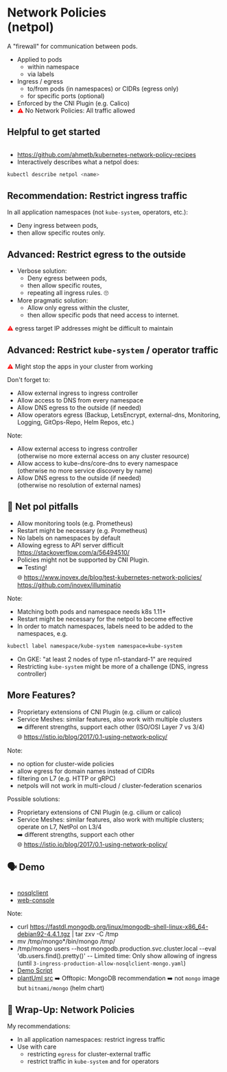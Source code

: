 <!-- .slide: data-background-image="images/subtitle.jpg"  -->
# Network Policies <br/>(netpol)



A "firewall" for communication between pods.

* Applied to pods 
  * within namespace
  * via labels
* Ingress / egress
  * to/from pods (in namespaces) or CIDRs (egress only)
  * for specific ports (optional)
* Enforced by the CNI Plugin (e.g. Calico)
* <font color="red">⚠</font> No Network Policies: All traffic allowed



## <i class='fas fa-thumbtack'></i> Helpful to get started

<img data-src="images/network-policy-allow-external.gif" width=75% />

* <i class='fab fa-github'></i> https://github.com/ahmetb/kubernetes-network-policy-recipes  
* Interactively describes what a netpol does:  
```bash
kubectl describe netpol <name>
```



## Recommendation: Restrict ingress traffic

In all application namespaces (not `kube-system`, operators, etc.):
 
* Deny ingress between pods,
* then allow specific routes only.



## Advanced: Restrict egress to the outside

* Verbose solution: 
  * Deny egress between pods,
  * then allow specific routes,
  * repeating all ingress rules. 🙄
* More pragmatic solution:
  * Allow only egress within the cluster,
  * then allow specific pods that need access to internet.

<font color="red">⚠</font> egress target IP addresses might be difficult to maintain




## Advanced: Restrict `kube-system` / operator traffic

<font color="red">⚠</font> Might stop the apps in your cluster from working

Don't forget to:

* Allow external ingress to ingress controller  
* Allow access to DNS from every namespace   
* Allow DNS egress to the outside (if needed)  
* Allow operators egress (Backup, LetsEncrypt, external-dns, Monitoring, Logging, GitOps-Repo, Helm Repos, etc.)

Note:
* Allow external access to ingress controller  
  (otherwise no more external access on any cluster resource)  
* Allow access to kube-dns/core-dns to every namespace  
  (otherwise no more service discovery by name)
* Allow DNS egress to the outside (if needed)  
  (otherwise no resolution of external names)



## 🚧️ Net pol pitfalls

* Allow monitoring tools (e.g. Prometheus)
* Restart might be necessary (e.g. Prometheus)
* No labels on namespaces by default
* Allowing egress to API server difficult  
  <i class="fab fa-stack-overflow"></i> https://stackoverflow.com/a/56494510/
* Policies might not be supported by CNI Plugin.  
  ➡️ Testing!    
  🌐 https://www.inovex.de/blog/test-kubernetes-network-policies/
  <i class='fab fa-github'></i> https://github.com/inovex/illuminatio

Note:
* Matching both pods and namespace needs k8s 1.11+
* Restart might be necessary for the netpol to become effective
* In order to match namespaces, labels need to be added to the namespaces, e.g.

```bash
kubectl label namespace/kube-system namespace=kube-system
```
* On GKE: "at least 2 nodes of type n1-standard-1" are required
* Restricting `kube-system` might be more of a challenge (DNS, ingress controller)



## More Features?

* Proprietary extensions of CNI Plugin (e.g. cilium or calico)
* Service Meshes: similar features, also work with multiple clusters  
  ➡️ different strengths, support each other (ISO/OSI Layer 7 vs 3/4)  
  🌐 https://istio.io/blog/2017/0.1-using-network-policy/

Note: 
* no option for cluster-wide policies
* allow egress for domain names instead of CIDRs
* filtering on L7 (e.g. HTTP or gRPC)
* netpols will not work in multi-cloud / cluster-federation scenarios

Possible solutions:
* Proprietary extensions of CNI Plugin (e.g. cilium or calico)
* Service Meshes: similar features, also work with multiple clusters;  
  operate on L7, NetPol on L3/4  
  ➡️ different strengths, support each other  
  🌐 https://istio.io/blog/2017/0.1-using-network-policy/



## 🗣️ Demo

<img data-src="images/demo-netpol.svg" width=40% />  

* [nosqlclient](http://nosqlclient)
* [web-console](http://web-console/)

Note:
* curl https://fastdl.mongodb.org/linux/mongodb-shell-linux-x86_64-debian92-4.4.1.tgz | tar zxv -C /tmp
* mv /tmp/mongo*/bin/mongo /tmp/
* /tmp/mongo users --host mongodb.production.svc.cluster.local --eval 'db.users.find().pretty()'
-- Limited time: Only show allowing of ingress (until `3-ingress-production-allow-nosqlclient-mongo.yaml`)
* [Demo Script](https://github.com/cloudogu/k8s-security-demos/blob/master/2-network-policies/Readme.md) 
* [plantUml src](https://www.plantuml.com/plantuml/uml/dL1BQzj04BxhLspLGawoP9icGfGG70Y5Xf23eOVMXzNks5wqcjdk0rEA_tjtPRKMwGCJNRGptsE-cJldkVMXrzaRXK872S5gjlVUkAOiBJ_CTihlGniSM47e0VrCK5_sIkmLwD9eZabUTA45Y-315SvO5Vzbpvq7Mrfm5Ao0igj_OqL0pLlG88l5UoFyJAK8cUiK6cvvpnH6wPOBO3yonbPST3jB0UKzQRBixMB9br8cXAm4EtRdrzTrBRFZr8XRIuV1P2fzGOeR6K90_uffZ3qG-h7tC7p9F3jla7zShvzpnXrxN6KPaeojJxLZzpga0-LnQ7GnSIhVHUY9z-1C4bwbenRkUsJrLud6ulTbRJbiLRT9XlbOv2VeSRLXHN5xvcHiibl-uHs2DwHll-8J-6VIRaY5PXvvnt-5aB3bGVjpWC_GncEY8msR5v66uLESDUm0RI5EPLDN5oPQ_2-HiII3y8emXRhGSNcAYkI-QQ5L9Fyr_1IFuITbiwogwW-JKTOJxaYsIJ8-c_BNOt5JpM-6VOxP7Q0ClVu9)
➡️ Offtopic: MongoDB recommendation ➡️ not `mongo` image but `bitnami/mongo` (helm chart)



## 🎁 Wrap-Up: Network Policies

My recommendations:

* In all application namespaces: restrict ingress traffic
* Use with care
  * restricting `egress` for cluster-external traffic 
  * restrict traffic in `kube-system` and for operators
